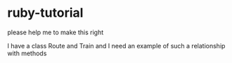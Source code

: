 # ruby-tutorial
please help me to make this right

I have a class Route and Train and I need an example of such a relationship with methods
